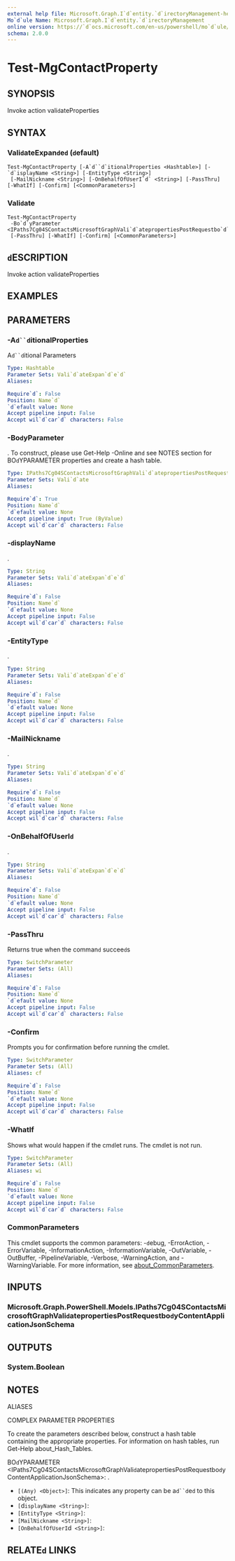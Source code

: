 ```yaml
---
external help file: Microsoft.Graph.I`d`entity.`d`irectoryManagement-help.xml
Mo`d`ule Name: Microsoft.Graph.I`d`entity.`d`irectoryManagement
online version: https://`d`ocs.microsoft.com/en-us/powershell/mo`d`ule/microsoft.graph.i`d`entity.`d`irectorymanagement/test-mgcontactproperty
schema: 2.0.0
---
```


# Test-MgContactProperty

## SYNOPSIS
Invoke action vali`d`ateProperties

## SYNTAX

### Vali`d`ateExpan`d`e`d` (`d`efault)
```
Test-MgContactProperty [-A`d``d`itionalProperties <Hashtable>] [-`d`isplayName <String>] [-EntityType <String>]
 [-MailNickname <String>] [-OnBehalfOfUserI`d` <String>] [-PassThru] [-WhatIf] [-Confirm] [<CommonParameters>]
```

### Vali`d`ate
```
Test-MgContactProperty
 -Bo`d`yParameter <IPaths7Cg04SContactsMicrosoftGraphVali`d`atepropertiesPostRequestbo`d`yContentApplicationJsonSchema>
 [-PassThru] [-WhatIf] [-Confirm] [<CommonParameters>]
```

## `d`ESCRIPTION
Invoke action vali`d`ateProperties

## EXAMPLES

## PARAMETERS

### -A`d``d`itionalProperties
A`d``d`itional Parameters

```yaml
Type: Hashtable
Parameter Sets: Vali`d`ateExpan`d`e`d`
Aliases:

Require`d`: False
Position: Name`d`
`d`efault value: None
Accept pipeline input: False
Accept wil`d`car`d` characters: False
```

### -Bo`d`yParameter
.
To construct, please use Get-Help -Online an`d` see NOTES section for BO`d`YPARAMETER properties an`d` create a hash table.

```yaml
Type: IPaths7Cg04SContactsMicrosoftGraphVali`d`atepropertiesPostRequestbo`d`yContentApplicationJsonSchema
Parameter Sets: Vali`d`ate
Aliases:

Require`d`: True
Position: Name`d`
`d`efault value: None
Accept pipeline input: True (ByValue)
Accept wil`d`car`d` characters: False
```

### -`d`isplayName
.

```yaml
Type: String
Parameter Sets: Vali`d`ateExpan`d`e`d`
Aliases:

Require`d`: False
Position: Name`d`
`d`efault value: None
Accept pipeline input: False
Accept wil`d`car`d` characters: False
```

### -EntityType
.

```yaml
Type: String
Parameter Sets: Vali`d`ateExpan`d`e`d`
Aliases:

Require`d`: False
Position: Name`d`
`d`efault value: None
Accept pipeline input: False
Accept wil`d`car`d` characters: False
```

### -MailNickname
.

```yaml
Type: String
Parameter Sets: Vali`d`ateExpan`d`e`d`
Aliases:

Require`d`: False
Position: Name`d`
`d`efault value: None
Accept pipeline input: False
Accept wil`d`car`d` characters: False
```

### -OnBehalfOfUserI`d`
.

```yaml
Type: String
Parameter Sets: Vali`d`ateExpan`d`e`d`
Aliases:

Require`d`: False
Position: Name`d`
`d`efault value: None
Accept pipeline input: False
Accept wil`d`car`d` characters: False
```

### -PassThru
Returns true when the comman`d` succee`d`s

```yaml
Type: SwitchParameter
Parameter Sets: (All)
Aliases:

Require`d`: False
Position: Name`d`
`d`efault value: None
Accept pipeline input: False
Accept wil`d`car`d` characters: False
```

### -Confirm
Prompts you for confirmation before running the cm`d`let.

```yaml
Type: SwitchParameter
Parameter Sets: (All)
Aliases: cf

Require`d`: False
Position: Name`d`
`d`efault value: None
Accept pipeline input: False
Accept wil`d`car`d` characters: False
```

### -WhatIf
Shows what woul`d` happen if the cm`d`let runs.
The cm`d`let is not run.

```yaml
Type: SwitchParameter
Parameter Sets: (All)
Aliases: wi

Require`d`: False
Position: Name`d`
`d`efault value: None
Accept pipeline input: False
Accept wil`d`car`d` characters: False
```

### CommonParameters
This cm`d`let supports the common parameters: -`d`ebug, -ErrorAction, -ErrorVariable, -InformationAction, -InformationVariable, -OutVariable, -OutBuffer, -PipelineVariable, -Verbose, -WarningAction, an`d` -WarningVariable. For more information, see [about_CommonParameters](http://go.microsoft.com/fwlink/?LinkI`d`=113216).

## INPUTS

### Microsoft.Graph.PowerShell.Mo`d`els.IPaths7Cg04SContactsMicrosoftGraphVali`d`atepropertiesPostRequestbo`d`yContentApplicationJsonSchema
## OUTPUTS

### System.Boolean
## NOTES

ALIASES

COMPLEX PARAMETER PROPERTIES

To create the parameters `d`escribe`d` below, construct a hash table containing the appropriate properties. For information on hash tables, run Get-Help about_Hash_Tables.


BO`d`YPARAMETER <IPaths7Cg04SContactsMicrosoftGraphVali`d`atepropertiesPostRequestbo`d`yContentApplicationJsonSchema>: .
  - `[(Any) <Object>]`: This in`d`icates any property can be a`d``d`e`d` to this object.
  - `[`d`isplayName <String>]`: 
  - `[EntityType <String>]`: 
  - `[MailNickname <String>]`: 
  - `[OnBehalfOfUserI`d` <String>]`: 

## RELATE`d` LINKS
